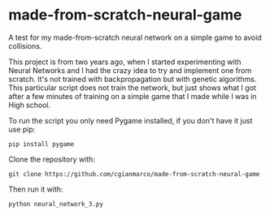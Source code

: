# made-from-scratch-neural-game
A test for my made-from-scratch neural network on a simple game to avoid collisions.

This project is from two years ago, when I started experimenting with Neural Networks and I had the crazy idea to try and implement one from scratch. It's not trained with backpropagation but with genetic algorithms. This particular script does not train the network, but just shows what I got after a few minutes of training on a simple game that I made while I was in High school.

To run the script you only need Pygame installed, if you don't have it just use pip:

```
pip install pygame
```

Clone the repository with:

```
git clone https://github.com/cgianmarco/made-from-scratch-neural-game
```

Then run it with:

```
python neural_network_3.py
```
